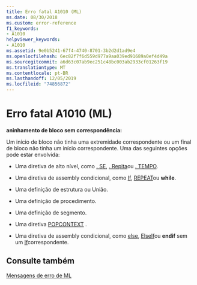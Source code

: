```yaml
---
title: Erro fatal A1010 (ML)
ms.date: 08/30/2018
ms.custom: error-reference
f1_keywords:
- A1010
helpviewer_keywords:
- A1010
ms.assetid: 9e0b5241-67f4-4740-8701-3b2d2d1ad9e4
ms.openlocfilehash: 6ec82f7f6d559d977a9aa039ed91689a0ef4d49a
ms.sourcegitcommit: a6d63c07ab9ec251c48bc003ab2933cf01263f19
ms.translationtype: MT
ms.contentlocale: pt-BR
ms.lasthandoff: 12/05/2019
ms.locfileid: "74856872"
---
```

# <a name="ml-fatal-error-a1010"></a>Erro fatal A1010 (ML)

**aninhamento de bloco sem correspondência:**

Um início de bloco não tinha uma extremidade correspondente ou um final de bloco não tinha um início correspondente. Uma das seguintes opções pode estar envolvida:

- Uma diretiva de alto nível, como [. SE](../../assembler/masm/dot-if.md), [. Repita](../../assembler/masm/dot-repeat.md)ou [. TEMPO](../../assembler/masm/dot-while.md).

- Uma diretiva de assembly condicional, como [If](../../assembler/masm/if-masm.md), [REPEAT](../../assembler/masm/repeat.md)ou **while**.

- Uma definição de estrutura ou União.

- Uma definição de procedimento.

- Uma definição de segmento.

- Uma diretiva [POPCONTEXT](../../assembler/masm/popcontext.md) .

- Uma diretiva de assembly condicional, como [else](../../assembler/masm/else-masm.md), [ElseIf](../../assembler/masm/elseif-masm.md)ou **endif** sem um [If](../../assembler/masm/if-masm.md)correspondente.

## <a name="see-also"></a>Consulte também

[Mensagens de erro de ML](../../assembler/masm/ml-error-messages.md)<br/>